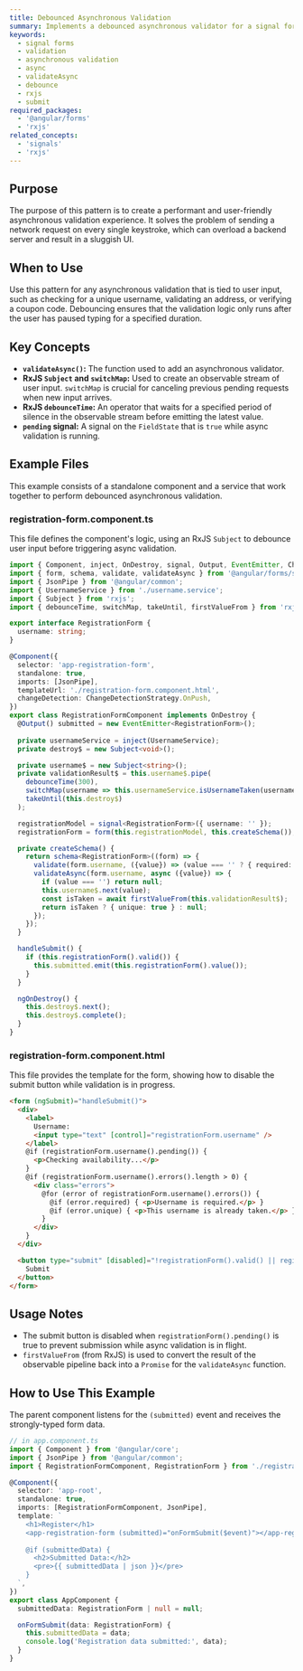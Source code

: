 ```yaml
---
title: Debounced Asynchronous Validation
summary: Implements a debounced asynchronous validator for a signal form field to prevent excessive network requests while the user is typing.
keywords:
  - signal forms
  - validation
  - asynchronous validation
  - async
  - validateAsync
  - debounce
  - rxjs
  - submit
required_packages:
  - '@angular/forms'
  - 'rxjs'
related_concepts:
  - 'signals'
  - 'rxjs'
---
```


## Purpose

The purpose of this pattern is to create a performant and user-friendly asynchronous validation experience. It solves the problem of sending a network request on every single keystroke, which can overload a backend server and result in a sluggish UI.

## When to Use

Use this pattern for any asynchronous validation that is tied to user input, such as checking for a unique username, validating an address, or verifying a coupon code. Debouncing ensures that the validation logic only runs after the user has paused typing for a specified duration.

## Key Concepts

- **`validateAsync()`:** The function used to add an asynchronous validator.
- **RxJS `Subject` and `switchMap`:** Used to create an observable stream of user input. `switchMap` is crucial for canceling previous pending requests when new input arrives.
- **RxJS `debounceTime`:** An operator that waits for a specified period of silence in the observable stream before emitting the latest value.
- **`pending` signal:** A signal on the `FieldState` that is `true` while async validation is running.

## Example Files

This example consists of a standalone component and a service that work together to perform debounced asynchronous validation.

### registration-form.component.ts

This file defines the component's logic, using an RxJS `Subject` to debounce user input before triggering async validation.

```typescript
import { Component, inject, OnDestroy, signal, Output, EventEmitter, ChangeDetectionStrategy } from '@angular/core';
import { form, schema, validate, validateAsync } from '@angular/forms/signals';
import { JsonPipe } from '@angular/common';
import { UsernameService } from './username.service';
import { Subject } from 'rxjs';
import { debounceTime, switchMap, takeUntil, firstValueFrom } from 'rxjs/operators';

export interface RegistrationForm {
  username: string;
}

@Component({
  selector: 'app-registration-form',
  standalone: true,
  imports: [JsonPipe],
  templateUrl: './registration-form.component.html',
  changeDetection: ChangeDetectionStrategy.OnPush,
})
export class RegistrationFormComponent implements OnDestroy {
  @Output() submitted = new EventEmitter<RegistrationForm>();
  
  private usernameService = inject(UsernameService);
  private destroy$ = new Subject<void>();

  private username$ = new Subject<string>();
  private validationResult$ = this.username$.pipe(
    debounceTime(300),
    switchMap(username => this.usernameService.isUsernameTaken(username)),
    takeUntil(this.destroy$)
  );

  registrationModel = signal<RegistrationForm>({ username: '' });
  registrationForm = form(this.registrationModel, this.createSchema());

  private createSchema() {
    return schema<RegistrationForm>((form) => {
      validate(form.username, ({value}) => (value === '' ? { required: true } : null));
      validateAsync(form.username, async ({value}) => {
        if (value === '') return null;
        this.username$.next(value);
        const isTaken = await firstValueFrom(this.validationResult$);
        return isTaken ? { unique: true } : null;
      });
    });
  }

  handleSubmit() {
    if (this.registrationForm().valid()) {
      this.submitted.emit(this.registrationForm().value());
    }
  }

  ngOnDestroy() {
    this.destroy$.next();
    this.destroy$.complete();
  }
}
```

### registration-form.component.html

This file provides the template for the form, showing how to disable the submit button while validation is in progress.

```html
<form (ngSubmit)="handleSubmit()">
  <div>
    <label>
      Username:
      <input type="text" [control]="registrationForm.username" />
    </label>
    @if (registrationForm.username().pending()) {
      <p>Checking availability...</p>
    }
    @if (registrationForm.username().errors().length > 0) {
      <div class="errors">
        @for (error of registrationForm.username().errors()) {
          @if (error.required) { <p>Username is required.</p> }
          @if (error.unique) { <p>This username is already taken.</p> }
        }
      </div>
    }
  </div>

  <button type="submit" [disabled]="!registrationForm().valid() || registrationForm().pending()">
    Submit
  </button>
</form>
```

## Usage Notes

- The submit button is disabled when `registrationForm().pending()` is true to prevent submission while async validation is in flight.
- `firstValueFrom` (from RxJS) is used to convert the result of the observable pipeline back into a `Promise` for the `validateAsync` function.

## How to Use This Example

The parent component listens for the `(submitted)` event and receives the strongly-typed form data.

```typescript
// in app.component.ts
import { Component } from '@angular/core';
import { JsonPipe } from '@angular/common';
import { RegistrationFormComponent, RegistrationForm } from './registration-form.component';

@Component({
  selector: 'app-root',
  standalone: true,
  imports: [RegistrationFormComponent, JsonPipe],
  template: `
    <h1>Register</h1>
    <app-registration-form (submitted)="onFormSubmit($event)"></app-registration-form>
    
    @if (submittedData) {
      <h2>Submitted Data:</h2>
      <pre>{{ submittedData | json }}</pre>
    }
  `,
})
export class AppComponent {
  submittedData: RegistrationForm | null = null;

  onFormSubmit(data: RegistrationForm) {
    this.submittedData = data;
    console.log('Registration data submitted:', data);
  }
}
```
